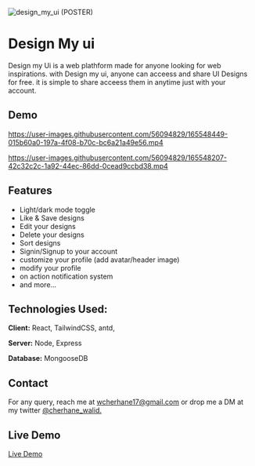 ![design_my_ui (POSTER)](https://user-images.githubusercontent.com/56094829/166807131-43bf8d12-18af-4c3c-8b76-cb255f1e178f.png)

# Design My ui

Design my Ui is a web plathform made for anyone looking for web inspirations. with Design my ui, anyone can acceess and share UI Designs for free. 
it is simple to share acceess them in anytime just with your account.


## Demo


https://user-images.githubusercontent.com/56094829/165548449-015b60a0-197a-4f08-b70c-bc6a21a49e56.mp4

https://user-images.githubusercontent.com/56094829/165548207-42c32c2c-1a92-44ec-86dd-0cead9ccbd38.mp4





## Features

- Light/dark mode toggle
- Like & Save designs
- Edit your designs
- Delete your designs
- Sort designs 
- Signin/Signup to your account
- customize your profile (add avatar/header image)
- modify your profile
- on action notification system
- and more...

## Technologies Used:

**Client:** React, TailwindCSS, antd,

**Server:** Node, Express

**Database:** MongooseDB
## Contact

For any query, reach me at wcherhane17@gmail.com or drop me a DM at my twitter
[@cherhane_walid.](https://twitter.com/cherhane_walid)
 

## Live Demo

[Live Demo](https://design-my-ui.vercel.app)

